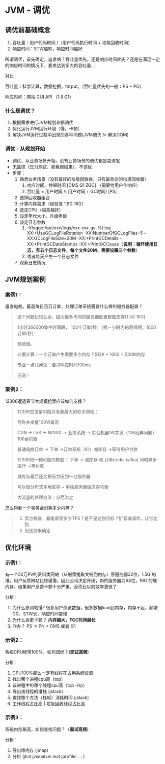 # JVM - 调优

## 调优前基础概念

1. 吞吐量：用户代码时间 /（用户代码执行时间 + 垃圾回收时间）
2. 响应时间：STW越短，响应时间越好

所谓调优，首先确定，追求啥？吞吐量优先，还是响应时间优先？还是在满足一定的响应时间的情况下，要求达到多大的吞吐量...



对比：

吞吐量：科学计算，数据挖掘，thrput。（吞吐量优先的一般：PS + PO）

响应时间：网站 GUI API （1.8 G1）



### 什么是调优？

1. 根据需求进行JVM规划和预调优
2. 优化运行JVM运行环境（慢，卡顿）
3. 解决JVM运行过程中出现的各种问题(JVM调优 != 解决OOM)



### 调优 - 从规划开始

- 调优，从业务场景开始，没有业务场景的调优都是耍流氓
- 无监控（压力测试，能看到结果），不调优
- 步骤：
  1. 熟悉业务场景（没有最好的垃圾回收器，只有最合适的垃圾回收器）
     1. 响应时间、停顿时间 [CMS G1 ZGC] （需要给用户作响应）
     2. 吞吐量 = 用户时间 /( 用户时间 + GC时间) [PS]
  2. 选择回收器组合
  3. 计算内存需求（经验值 1.5G 16G）
  4. 选定CPU（越高越好）
  5. 设定年代大小、升级年龄
  6. 设定日志参数
     1. -Xloggc:/opt/xxx/logs/xxx-xxx-gc-%t.log -XX:+UseGCLogFileRotation -XX:NumberOfGCLogFiles=5 -XX:GCLogFileSize=20M -XX:+PrintGCDetails -XX:+PrintGCDateStamps -XX:+PrintGCCause（**说明：循环使用日志，有五个日志文件，每个文件20M，需要设置三个参数**）
     2. 或者每天产生一个日志文件
  7. 观察日志情况



## JVM规划案例

### 案例1：

垂直电商，最高每日百万订单，处理订单系统需要什么样的服务器配置？

> 这个问题比较业余，因为很多不同的服务器配置都能支撑(1.5G 16G)
>
> 1小时360000集中时间段， 100个订单/秒，（找一小时内的高峰期，1000订单/秒）
>
> 经验值，
>
> 非要计算：一个订单产生需要多少内存？512K * 1000 = 500M内存
>
> 专业一点儿问法：要求响应时间100ms
>
> 压测！



### 案例2：

12306遭遇春节大规模抢票应该如何支撑？

> 12306应该是中国并发量最大的秒杀网站：
>
> 号称并发量100W最高
>
> CDN -> LVS -> NGINX -> 业务系统 -> 每台机器1W并发（10K经典问题） 100台机器
>
> 普通电商订单 -> 下单 ->订单系统（IO）减库存 ->等待用户付款
>
> 12306的一种可能的模型： 下单 -> 减库存 和 订单(redis kafka) 同时异步进行 ->等付款
>
> 减库存最后还会把压力压到一台服务器
>
> 可以做分布式本地库存 + 单独服务器做库存均衡
>
> 大流量的处理方法：分而治之



怎么得到一个事务会消耗多少内存？

> 1. 弄台机器，看能承受多少TPS？是不是达到目标？扩容或调优，让它达到
> 2. 用压测来确定



## 优化环境

### 示例1：

有一个50万PV的资料类网站（从磁盘提取文档到内存）原服务器32位，1.5G 的堆，用户反馈网站比较缓慢，因此公司决定升级，新的服务器为64位，16G 的堆内存，结果用户反馈卡顿十分严重，反而比以前效率更低了

分析：

1. 为什么原网站慢? 很多用户浏览数据，很多数据load到内存，内存不足，频繁GC，STW长，响应时间变慢
2. 为什么会更卡顿？ **内存越大，FGC时间越长**
3. 咋办？ PS -> PN + CMS 或者 G1



### 示例2：

系统CPU经常100%，如何调优？(**面试高频**) 

分析：

1. CPU100%那么一定有线程在占用系统资源
2. 找出哪个进程cpu高（top）
3. 该进程中的哪个线程cpu高（top -Hp）
4. 导出该线程的堆栈 (jstack)
5. 查找哪个方法（栈帧）消耗时间 (jstack)
6. 工作线程占比高 | 垃圾回收线程占比高



### 示例3：

 系统内存飙高，如何查找问题？（**面试高频**）

分析：

1. 导出堆内存 (jmap)
2. 分析 (jhat jvisualvm mat jprofiler ... )


